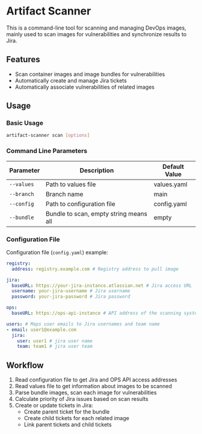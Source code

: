 # Artifact Scanner

This is a command-line tool for scanning and managing DevOps images, mainly used to scan images for vulnerabilities and synchronize results to Jira.

## Features

- Scan container images and image bundles for vulnerabilities
- Automatically create and manage Jira tickets
- Automatically associate vulnerabilities of related images

## Usage

### Basic Usage

```bash
artifact-scanner scan [options]
```

### Command Line Parameters

| Parameter | Description | Default Value |
|-----------|-------------|---------------|
| `--values` | Path to values file | values.yaml |
| `--branch` | Branch name | main |
| `--config` | Path to configuration file | config.yaml |
| `--bundle` | Bundle to scan, empty string means all | empty |

### Configuration File

Configuration file (`config.yaml`) example:

```yaml
registry:
  address: registry.example.com # Registry address to pull image

jira:
  baseURL: https://your-jira-instance.atlassian.net # Jira access URL
  username: your-jira-username # Jira username
  password: your-jira-password # Jira password

ops:
  baseURL: https://ops-api-instance # API address of the scanning system provided by operations team

users: # Maps user emails to Jira usernames and team name
- email: user1@example.com
  jira:
    user: user1 # jira user name
    team: team1 # jira user team

```

## Workflow

1. Read configuration file to get Jira and OPS API access addresses
2. Read values file to get information about images to be scanned
3. Parse bundle images, scan each image for vulnerabilities
4. Calculate priority of Jira issues based on scan results
4. Create or update tickets in Jira:
   - Create parent ticket for the bundle
   - Create child tickets for each related image
   - Link parent tickets and child tickets
